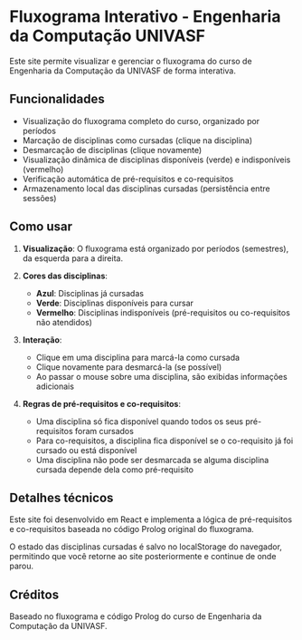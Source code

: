 # Fluxograma Interativo - Engenharia da Computação UNIVASF

Este site permite visualizar e gerenciar o fluxograma do curso de Engenharia da Computação da UNIVASF de forma interativa.

## Funcionalidades

- Visualização do fluxograma completo do curso, organizado por períodos
- Marcação de disciplinas como cursadas (clique na disciplina)
- Desmarcação de disciplinas (clique novamente)
- Visualização dinâmica de disciplinas disponíveis (verde) e indisponíveis (vermelho)
- Verificação automática de pré-requisitos e co-requisitos
- Armazenamento local das disciplinas cursadas (persistência entre sessões)

## Como usar

1. **Visualização**: O fluxograma está organizado por períodos (semestres), da esquerda para a direita.

2. **Cores das disciplinas**:
   - **Azul**: Disciplinas já cursadas
   - **Verde**: Disciplinas disponíveis para cursar
   - **Vermelho**: Disciplinas indisponíveis (pré-requisitos ou co-requisitos não atendidos)

3. **Interação**:
   - Clique em uma disciplina para marcá-la como cursada
   - Clique novamente para desmarcá-la (se possível)
   - Ao passar o mouse sobre uma disciplina, são exibidas informações adicionais

4. **Regras de pré-requisitos e co-requisitos**:
   - Uma disciplina só fica disponível quando todos os seus pré-requisitos foram cursados
   - Para co-requisitos, a disciplina fica disponível se o co-requisito já foi cursado ou está disponível
   - Uma disciplina não pode ser desmarcada se alguma disciplina cursada depende dela como pré-requisito

## Detalhes técnicos

Este site foi desenvolvido em React e implementa a lógica de pré-requisitos e co-requisitos baseada no código Prolog original do fluxograma.

O estado das disciplinas cursadas é salvo no localStorage do navegador, permitindo que você retorne ao site posteriormente e continue de onde parou.

## Créditos

Baseado no fluxograma e código Prolog do curso de Engenharia da Computação da UNIVASF.
